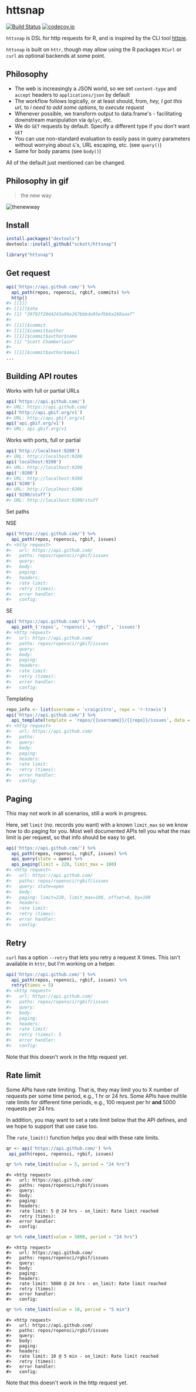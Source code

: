 httsnap
=======



[![Build Status](https://travis-ci.org/sckott/httsnap.svg)](https://travis-ci.org/sckott/httsnap)
[![codecov.io](https://codecov.io/github/sckott/httsnap/coverage.svg?branch=master)](https://codecov.io/github/sckott/httsnap?branch=master)

`httsnap` is DSL for http requests for R, and is inspired by the CLI tool  [httpie](https://github.com/jakubroztocil/httpie). 

`httsnap` is built on `httr`, though may allow using the R packages `RCurl` or `curl` as optional backends at some point.

## Philosophy

* The web is increasingly a JSON world, so we set `content-type` and `accept` headers to `applications/json` by default
* The workflow follows logically, or at least should, from, _hey, I got this url_, to _i need to add some options_, to _execute request_
* Whenever possible, we transform output to data.frame's - facilitating downstream manipulation via `dplyr`, etc.
* We do `GET` requests by default. Specify a different type if you don't want `GET`
* You can use non-standard evaluation to easily pass in query parameters without worrying about `&`'s, URL escaping, etc. (see `query()`)
* Same for body params (see `body()`)

All of the default just mentioned can be changed.

## Philosophy in gif

> the new way

![thenewway](http://media.giphy.com/media/QpebwL6Jr6snu/giphy.gif)

## Install


```r
install.packages("devtools")
devtools::install_github("sckott/httsnap")
```


```r
library("httsnap")
```

## Get request


```r
api('https://api.github.com/') %>%
  api_path(repos, ropensci, rgbif, commits) %>%
  http()
#> [[1]]
#> [[1]]$sha
#> [1] "39792f20d4243a96e267bbbda95efbb6a268aaa7"
#> 
#> [[1]]$commit
#> [[1]]$commit$author
#> [[1]]$commit$author$name
#> [1] "Scott Chamberlain"
#> 
#> [[1]]$commit$author$email
...
```

## Building API routes

Works with full or partial URLs


```r
api('https://api.github.com/')
#> URL: https://api.github.com/
api('http://api.gbif.org/v1')
#> URL: http://api.gbif.org/v1
api('api.gbif.org/v1')
#> URL: api.gbif.org/v1
```

Works with ports, full or partial


```r
api('http://localhost:9200')
#> URL: http://localhost:9200
api('localhost:9200')
#> URL: http://localhost:9200
api(':9200')
#> URL: http://localhost:9200
api('9200')
#> URL: http://localhost:9200
api('9200/stuff')
#> URL: http://localhost:9200/stuff
```

Set paths

NSE


```r
api('https://api.github.com/') %>%
  api_path(repos, ropensci, rgbif, issues)
#> <http request> 
#>   url: https://api.github.com/
#>   paths: repos/ropensci/rgbif/issues
#>   query: 
#>   body: 
#>   paging: 
#>   headers: 
#>   rate limit: 
#>   retry (times): 
#>   error handler: 
#>   config:
```

SE


```r
api('https://api.github.com/') %>%
  api_path_('repos', 'ropensci', 'rgbif', 'issues')
#> <http request> 
#>   url: https://api.github.com/
#>   paths: repos/ropensci/rgbif/issues
#>   query: 
#>   body: 
#>   paging: 
#>   headers: 
#>   rate limit: 
#>   retry (times): 
#>   error handler: 
#>   config:
```

Templating


```r
repo_info <- list(username = 'craigcitro', repo = 'r-travis')
api('https://api.github.com/') %>%
  api_template(template = 'repos/{{username}}/{{repo}}/issues', data = repo_info)
#> <http request> 
#>   url: https://api.github.com/
#>   paths: 
#>   query: 
#>   body: 
#>   paging: 
#>   headers: 
#>   rate limit: 
#>   retry (times): 
#>   error handler: 
#>   config:
```

## Paging

This may not work in all scenarios, still a work in progress.

Here, set `limit` (no. records you want) with a known `limit_max` so we know how to do paging for you. Most well documented APIs tell you what the max limit is per request, so that info should be easy to get.


```r
api('https://api.github.com/') %>%
  api_path(repos, ropensci, rgbif, issues) %>%
  api_query(state = open) %>%
  api_paging(limit = 220, limit_max = 100)
#> <http request> 
#>   url: https://api.github.com/
#>   paths: repos/ropensci/rgbif/issues
#>   query: state=open
#>   body: 
#>   paging: limit=220, limit_max=100, offset=0, by=100
#>   headers: 
#>   rate limit: 
#>   retry (times): 
#>   error handler: 
#>   config:
```

## Retry

`curl` has a option `--retry` that lets you retry a request X times. This isn't available in `httr`, but I'm working on a helper.


```r
api('https://api.github.com/') %>%
  api_path(repos, ropensci, rgbif, issues) %>%
  retry(times = 5)
#> <http request> 
#>   url: https://api.github.com/
#>   paths: repos/ropensci/rgbif/issues
#>   query: 
#>   body: 
#>   paging: 
#>   headers: 
#>   rate limit: 
#>   retry (times): 5
#>   error handler: 
#>   config:
```

Note that this doesn't work in the http request yet.

## Rate limit

Some APIs have rate limiting. That is, they may limit you to X number of requests per some time period, e.g., 1 hr or 24 hrs. Some APIs have multile rate limits for different time periods, e.g., 100 request per hr __and__ 5000 requests per 24 hrs.

In addition, you may want to set a rate limit below that the API defines, and we hope to support that use case too. 

The `rate_limit()` function helps you deal with these rate limits. 


```r
qr <- api('https://api.github.com/') %>%
 api_path(repos, ropensci, rgbif, issues)

qr %>% rate_limit(value = 5, period = "24 hrs")
```

```
#> <http request> 
#>   url: https://api.github.com/
#>   paths: repos/ropensci/rgbif/issues
#>   query: 
#>   body: 
#>   paging: 
#>   headers: 
#>   rate limit: 5 @ 24 hrs - on_limit: Rate limit reached
#>   retry (times): 
#>   error handler: 
#>   config:
```

```r
qr %>% rate_limit(value = 5000, period = "24 hrs")
```

```
#> <http request> 
#>   url: https://api.github.com/
#>   paths: repos/ropensci/rgbif/issues
#>   query: 
#>   body: 
#>   paging: 
#>   headers: 
#>   rate limit: 5000 @ 24 hrs - on_limit: Rate limit reached
#>   retry (times): 
#>   error handler: 
#>   config:
```

```r
qr %>% rate_limit(value = 10, period = "5 min")
```

```
#> <http request> 
#>   url: https://api.github.com/
#>   paths: repos/ropensci/rgbif/issues
#>   query: 
#>   body: 
#>   paging: 
#>   headers: 
#>   rate limit: 10 @ 5 min - on_limit: Rate limit reached
#>   retry (times): 
#>   error handler: 
#>   config:
```

Note that this doesn't work in the http request yet.
